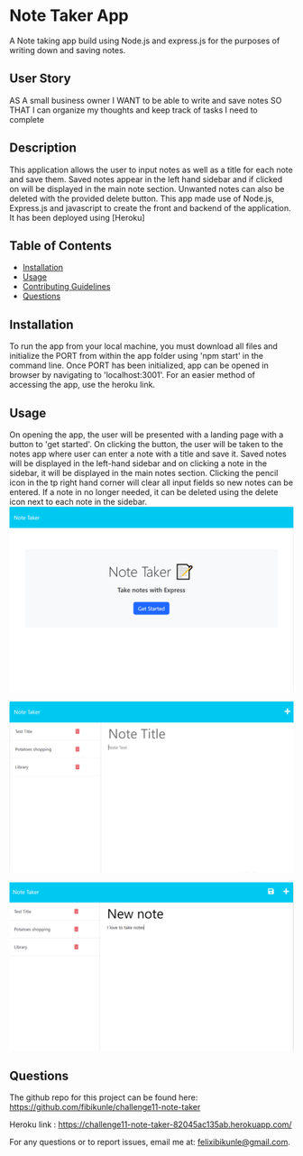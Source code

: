 # Note Taker App

A Note taking app build using Node.js and express.js for the purposes of writing down and saving notes.

## User Story

AS A small business owner
I WANT to be able to write and save notes
SO THAT I can organize my thoughts and keep track of tasks I need to complete

## Description

This application allows the user to input notes as well as a title for each note and save them. Saved notes appear in the left hand sidebar and if clicked on will be displayed in the main note section. Unwanted notes can also be deleted with the provided delete button.
This app made use of Node.js, Express.js and javascript to create the front and backend of the application. It has been deployed using [Heroku]

## Table of Contents

- [Installation](#installation)
- [Usage](#usage)
- [Contributing Guidelines](#contributing)
- [Questions](#questions)

## Installation

To run the app from your local machine, you must download all files and initialize the PORT from within the app folder using 'npm start' in the command line. Once PORT has been initialized, app can be opened in browser by navigating to 'localhost:3001'.
For an easier method of accessing the app, use the heroku link.

## Usage

On opening the app, the user will be presented with a landing page with a button to 'get started'. On clicking the button, the user will be taken to the notes app where user can enter a note with a title and save it. Saved notes will be displayed in the left-hand sidebar and on clicking a note in the sidebar, it will be displayed in the main notes section. Clicking the pencil icon in the tp right hand corner will clear all input fields so new notes can be entered. If a note in no longer needed, it can be deleted using the delete icon next to each note in the sidebar.
![landing page demo](images/demo1.png)

![note taking demo](images/demo2.png)

![note taking demo](images/demo3.png)

## Questions

The github repo for this project can be found here: https://github.com/fibikunle/challenge11-note-taker

Heroku link : https://challenge11-note-taker-82045ac135ab.herokuapp.com/

For any questions or to report issues, email me at: felixibikunle@gmail.com.

